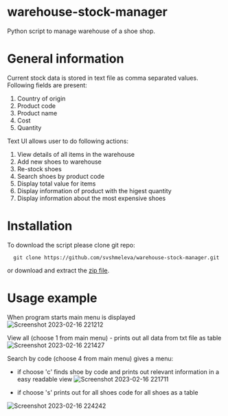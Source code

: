 # warehouse-stock-manager
Python script to manage warehouse of a shoe shop.

# General information

Current stock data is stored in text file as comma separated values. Following fields are present:
1. Country of origin
2. Product code
3. Product name
4. Cost
5. Quantity

Text UI allows user to do following actions:
1. View details of all items in the warehouse
2. Add new shoes to warehouse
3. Re-stock shoes
4. Search shoes by product code
5. Display total value for items
6. Display information of product with the higest quantity
7. Display information about the most expensive shoes

# Installation

To download the script please clone git repo:
```
  git clone https://github.com/svshmeleva/warehouse-stock-manager.git
```

or download and extract the [zip file](https://github.com/svshmeleva/warehouse-stock-manager/archive/refs/heads/main.zip).

# Usage example
When program starts main menu is displayed
![Screenshot 2023-02-16 221212](https://user-images.githubusercontent.com/120607373/219506575-f35f076b-092d-4f41-bc1d-3c00ea9eef5b.jpg)

View all (choose 1 from main menu) - prints out all data from txt file as table
![Screenshot 2023-02-16 221427](https://user-images.githubusercontent.com/120607373/219506466-59117d28-098f-4966-91ef-7b01f12b22c2.jpg)

Search by code (choose 4 from main menu) gives a menu:
- if choose 'c' finds shoe by code and prints out relevant information in a easy readable view
![Screenshot 2023-02-16 221711](https://user-images.githubusercontent.com/120607373/219506782-2adb863e-3108-4f60-ac58-9d0c094d29fb.jpg)

- if choose 's' prints out for all shoes code for all shoes as a table

![Screenshot 2023-02-16 224242](https://user-images.githubusercontent.com/120607373/219506845-26ff9e65-615b-44a6-9373-11898d2cd66d.jpg)
